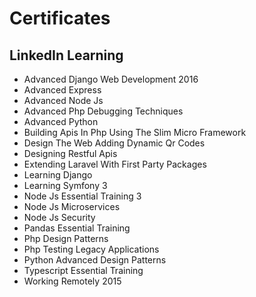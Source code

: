 # Certificates

## LinkedIn Learning

- Advanced Django Web Development 2016
- Advanced Express
- Advanced Node Js
- Advanced Php Debugging Techniques
- Advanced Python
- Building Apis In Php Using The Slim Micro Framework
- Design The Web Adding Dynamic Qr Codes
- Designing Restful Apis
- Extending Laravel With First Party Packages
- Learning Django
- Learning Symfony 3
- Node Js Essential Training 3
- Node Js Microservices
- Node Js Security
- Pandas Essential Training
- Php Design Patterns
- Php Testing Legacy Applications
- Python Advanced Design Patterns
- Typescript Essential Training
- Working Remotely 2015
